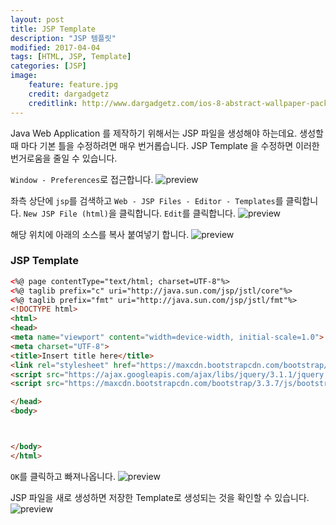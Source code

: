 ```yaml
---
layout: post
title: JSP Template
description: "JSP 템플릿"
modified: 2017-04-04
tags: [HTML, JSP, Template]
categories: [JSP]
image:
    feature: feature.jpg
    credit: dargadgetz
    creditlink: http://www.dargadgetz.com/ios-8-abstract-wallpaper-pack-for-iphone-5s-5c-and-ipod-touch-retina/
---
```


Java Web Application 를 제작하기 위해서는 JSP 파일을 생성해야 하는데요.
생성할 때 마다 기본 틀을 수정하려면 매우 번거롭습니다.
JSP Template 을 수정하면 이러한 번거로움을 줄일 수 있습니다.

`Window - Preferences`로 접근합니다.
![preview](https://regenea8.github.io/resources/images/jsp-template/1.png)

좌측 상단에 `jsp`를 검색하고 `Web - JSP Files - Editor - Templates`를 클릭합니다.
`New JSP File (html)`을 클릭합니다.
`Edit`를 클릭합니다.
![preview](https://regenea8.github.io/resources/images/jsp-template/2.png)

해당 위치에 아래의 소스를 복사 붙여넣기 합니다.
![preview](https://regenea8.github.io/resources/images/jsp-template/3.png)

### JSP Template

```HTML
<%@ page contentType="text/html; charset=UTF-8"%>
<%@ taglib prefix="c" uri="http://java.sun.com/jsp/jstl/core"%>
<%@ taglib prefix="fmt" uri="http://java.sun.com/jsp/jstl/fmt"%>
<!DOCTYPE html>
<html>
<head>
<meta name="viewport" content="width=device-width, initial-scale=1.0">
<meta charset="UTF-8">
<title>Insert title here</title>
<link rel="stylesheet" href="https://maxcdn.bootstrapcdn.com/bootstrap/3.3.7/css/bootstrap.min.css">
<script src="https://ajax.googleapis.com/ajax/libs/jquery/3.1.1/jquery.min.js"></script>
<script src="https://maxcdn.bootstrapcdn.com/bootstrap/3.3.7/js/bootstrap.min.js"></script>

</head>
<body>



</body>
</html>
```
`OK`를 클릭하고 빠져나옵니다.
![preview](https://regenea8.github.io/resources/images/jsp-template/4.png)

JSP 파일을 새로 생성하면 저장한 Template로 생성되는 것을 확인할 수 있습니다.
![preview](https://regenea8.github.io/resources/images/jsp-template/5.png)
